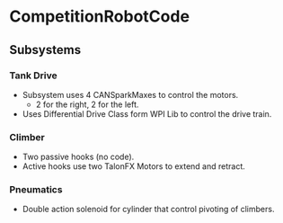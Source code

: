 # CompetitionRobotCode
## Subsystems
### Tank Drive
- Subsystem uses 4 CANSparkMaxes to control the motors.
    - 2 for the right, 2 for the left.
- Uses Differential Drive Class form WPI Lib to control the drive train.
### Climber
- Two passive hooks (no code).
- Active hooks use two TalonFX Motors to extend and retract.
### Pneumatics
- Double action solenoid for cylinder that control pivoting of climbers.
### 
